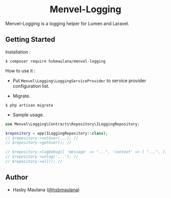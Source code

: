 <h1 align="center">Menvel-Logging</h1>

Menvel-Logging is a logging helper for Lumen and Laravel.

Getting Started
---

Installation :

```
$ composer require hsbmaulana/menvel-logging
```

How to use it :

- Put `Menvel\Logging\LoggingServiceProvider` to service provider configuration list.

- Migrate.

```
$ php artisan migrate
```

- Sample usage.

```php
use Menvel\Logging\Contracts\Repository\ILoggingRepository;

$repository = app(ILoggingRepository::class);
// $repository->setUser(...); //
// $repository->getUser(); //

// $repository->logDebug([ 'message' => "...", 'context' => [ "...", ], 'user_ip' => "127.0.0.1", 'user_agent' => "Symfony", ]); //
// $repository->unlog('...'); //
// $repository->all(); //
```

Author
---

- Hasby Maulana ([@hsbmaulana](https://linkedin.com/in/hsbmaulana))
